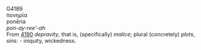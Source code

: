 <body>
  <p>G4189<br>  πονηρία  <br> ponēria  <br><i>pon-ay-ree‘-ah </i><br>From <a href="g4190.htm">4190</a>  <i>depravity</i>, that is, (specifically) <i>malice</i>; plural (concretely) <i>plots</i>, <i>sins:</i> - iniquity, wickedness.<br></p>
 </body>